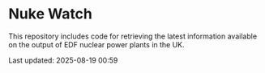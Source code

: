 # Nuke Watch

This repository includes code for retrieving the latest information available on the output of EDF nuclear power plants in the UK.

Last updated: 2025-08-19 00:59